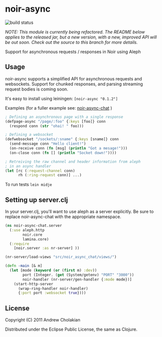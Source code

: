 # noir-async

![build status](https://secure.travis-ci.org/andrewvc/noir-async.png)

*NOTE: This module is currently being refactored. The README below applies to the released jar, but a new version, with a new, improved API will be out soon. Check out the source to this branch for more details.*

Support for asynchronous requests / responses in Noir using Aleph

## Usage

noir-async supports a simplified API for asynchronous requests and websockets.
Support for chunked responses, and parsing streaming request bodies is coming
soon.

It's easy to install using leiningen: `[noir-async "0.1.2"]`

Examples (for a fuller example see: [noir-async-chat](https://github.com/andrewvc/noir-async-chat ) )

```clojure
; Defining an asynchronous page with a single response
(defpage-async "/page/:foo" {:keys [foo]} conn
  (respond conn (str "ohai! " foo)))

; Defining a websocket
(defwebsocket "/sockets/:sname" {:keys [sname]} conn
  (send-message conn "Hello client!")
  (on-receive conn (fn [msg] (println "Got a mesage!")))
  (on-close conn (fn [] (println "Socket down!"))))

; Retreiving the raw channel and header information from aleph
; in an async handler
(let [rc (:request-channel conn)
      rh (:ring-request conn)] ...)
```

To run tests `lein midje`

## Setting up server.clj

In your server.clj, you'll want to use aleph as a server explicitly.
Be sure to replace noir-async-chat with the appropriate namespace.

```clojure
(ns noir-async-chat.server
  (:use aleph.http
        noir.core
        lamina.core)
  (:require
    [noir.server :as nr-server] ))

(nr-server/load-views "src/noir_async_chat/views/")

(defn -main [& m]
  (let [mode (keyword (or (first m) :dev))
        port (Integer. (get (System/getenv) "PORT" "3000"))
        noir-handler (nr-server/gen-handler {:mode mode})]
    (start-http-server
      (wrap-ring-handler noir-handler)
      {:port port :websocket true})))
```

## License

Copyright (C) 2011 Andrew Cholakian

Distributed under the Eclipse Public License, the same as Clojure.


